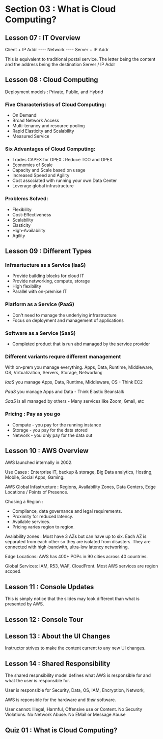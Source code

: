 # Section 03 : What is Cloud Computing?
## Lesson 07 : IT Overview

Client + IP Addr ---- Network ---- Server + IP Addr

This is equivalent to traditional postal service. The letter being the content and the address being the destination Server / IP Addr

## Lesson 08 : Cloud Computing

Deployment models : Private, Public, and Hybrid

### Five Characteristics of Cloud Computing:
- On Demand  
- Broad Network Access
- Multi-tenancy and resource pooling 
- Rapid Elasticity and Scalability
- Measured Service

### Six Advantages of Cloud Computing:
- Trades CAPEX for OPEX : Reduce TCO and OPEX  
- Economies of Scale 
- Capacity and Scale based on usage 
- Increased Speed and Agility 
- Cost associated with running your own Data Center 
- Leverage global infrastructure

### Problems Solved:  
- Flexibility  
- Cost-Effectiveness   
- Scalability  
- Elasticity  
- High-Availability  
- Agility  

## Lesson 09 : Different Types

### Infrasrtucture as a Service (IaaS)
- Provide building blocks for cloud IT  
- Provide networking, compute, storage  
- High flexibility  
- Parallel with on-premise IT

### Platform as a Service (PaaS)
- Don't need to manage the underlying infrastructure  
- Focus on deployment and management of applications

### Software as a Service (SaaS)
- Completed product that is run abd managed by the service provider  

### Different variants requre different management  
With on-prem you manage everything. Apps, Data, Runtime, Middleware, OS, Virtualization, Servers, Storage, Networking  

*IaaS* you manage Apps, Data, Runtime, Middleware, OS - Think EC2  

*PaaS* you manage Apps and Data - Think Elastic Beanstalk   

*SaaS* is all managed by others - Many services like Zoom, Gmail, etc

### Pricing : Pay as you go
- Compute - you pay for the running instance  
- Storage - you pay for the data stored  
- Network - you only pay for the data out  

## Lesson 10 : AWS Overview

AWS launched internally in 2002.

Use Cases : Enterprise IT, backup & storage, Big Data analytics, Hosting, Mobile, Social Apps, Gaming.

AWS Global Infastructure : Regions, Availability Zones, Data Centers, Edge Locations / Points of Presence.

Chosing a Region :  
- Compliance, data governance and legal requirements.  
- Proximity for reduced latency.  
- Available services.  
- Pricing varies region to region.

Avaiability zones :
Most have 3 AZs but can have up to six. Each AZ is separated from each other so they are isolated from disasters. They are connected with high-bandwith, ultra-low latency networking.

Edge Locations:
AWS has 400+ POPs in 90 cities across 40 countries.

Global Services: IAM, R53, WAF, CloudFront.  Most AWS services are region scoped.  

## Lesson 11 : Console Updates

This is simply notice that the slides may look different than what is presented by AWS.

## Lesson 12 : Console Tour

## Lesson 13 : About the UI Changes

Instructor strives to make the content current to any new UI changes.

## Lesson 14 : Shared Responsibility

The shared respnsibility model defines what AWS is responsible for and what the user is responsible for.  

User is responsible for Security, Data, OS, IAM, Encryption, Network,

AWS is reponsible for the hardware and *their* software.  

User cannot: Illegal, Harmful, Offensive use or Content. No Security Violations. No Network Abuse. No EMail or Message Abuse  

## Quiz 01 : What is Cloud  Computing?


